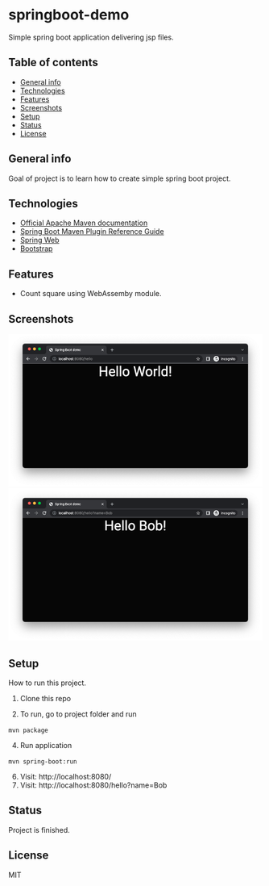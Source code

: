 # springboot-demo
Simple spring boot application delivering jsp files.

## Table of contents
* [General info](#general-info)
* [Technologies](#technologies)
* [Features](#features)
* [Screenshots](#screenshots)
* [Setup](#setup)
* [Status](#status)
* [License](#license)

## General info
Goal of project is to learn how to create simple spring boot project.

## Technologies
* [Official Apache Maven documentation](https://maven.apache.org/guides/index.html)
* [Spring Boot Maven Plugin Reference Guide](https://docs.spring.io/spring-boot/docs/2.6.4/maven-plugin/reference/html/)
* [Spring Web](https://docs.spring.io/spring-boot/docs/2.6.4/reference/htmlsingle/#boot-features-developing-web-applications)
* [Bootstrap](https://getbootstrap.com/)

## Features
* Count square using WebAssemby module.

## Screenshots
![Example screenshot](./doc/screen1.png)
![WasmFiddle](./doc/screen2.png)

## Setup
How to run this project.

1. Clone this repo

2. To run, go to project folder and run

```mvn package```

4. Run application

```mvn spring-boot:run```

6. Visit: http://localhost:8080/
7. Visit: http://localhost:8080/hello?name=Bob

## Status
Project is finished.

## License
MIT